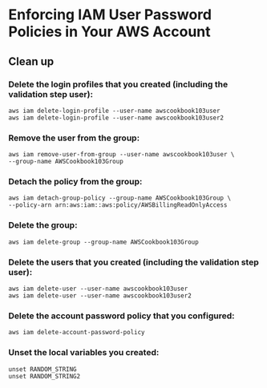 # Enforcing IAM User Password Policies in Your AWS Account

## Clean up 
### Delete the login profiles that you created (including the validation step user):
```
aws iam delete-login-profile --user-name awscookbook103user
aws iam delete-login-profile --user-name awscookbook103user2
```

### Remove the user from the group:
```
aws iam remove-user-from-group --user-name awscookbook103user \
--group-name AWSCookbook103Group
```

### Detach the policy from the group:
```
aws iam detach-group-policy --group-name AWSCookbook103Group \
--policy-arn arn:aws:iam::aws:policy/AWSBillingReadOnlyAccess
```

### Delete the group:
`aws iam delete-group --group-name AWSCookbook103Group`

### Delete the users that you created (including the validation step user):
```
aws iam delete-user --user-name awscookbook103user
aws iam delete-user --user-name awscookbook103user2
```

### Delete the account password policy that you configured:
`aws iam delete-account-password-policy`

### Unset the local variables you created:
```
unset RANDOM_STRING
unset RANDOM_STRING2
```
